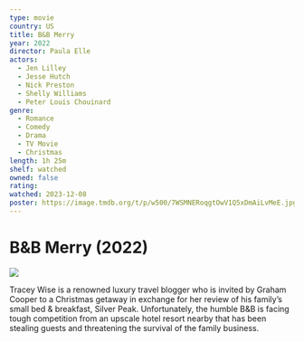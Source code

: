 ```yaml
---
type: movie
country: US
title: B&B Merry
year: 2022
director: Paula Elle
actors:
  - Jen Lilley
  - Jesse Hutch
  - Nick Preston
  - Shelly Williams
  - Peter Louis Chouinard
genre:
  - Romance
  - Comedy
  - Drama
  - TV Movie
  - Christmas
length: 1h 25m
shelf: watched
owned: false
rating:
watched: 2023-12-08
poster: https://image.tmdb.org/t/p/w500/7WSMNERoqgtOwV1Q5xDmAiLvMeE.jpg
---
```


# B&B Merry (2022)

![](https://image.tmdb.org/t/p/w500/7WSMNERoqgtOwV1Q5xDmAiLvMeE.jpg)

Tracey Wise is a renowned luxury travel blogger who is invited by Graham Cooper to a Christmas getaway in exchange for her review of his family’s small bed & breakfast, Silver Peak. Unfortunately, the humble B&B is facing tough competition from an upscale hotel resort nearby that has been stealing guests and threatening the survival of the family business.